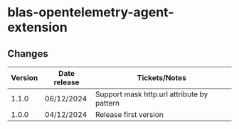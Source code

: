 # blas-opentelemetry-agent-extension

## Changes

| Version | Date release | Tickets/Notes                              |
|---------|--------------|--------------------------------------------|
| 1.1.0   | 06/12/2024   | Support mask http.url attribute by pattern |
| 1.0.0   | 04/12/2024   | Release first version                      |
